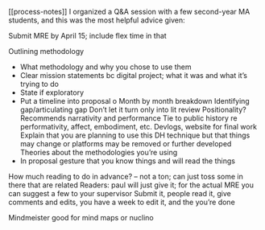[[process-notes]]
I organized a Q&A session with a few second-year MA students, and this was the most helpful advice given:

Submit MRE by April 15; include flex time in that

Outlining methodology
-	What methodology and why you chose to use them
-	Clear mission statements bc digital project; what it was and what it’s trying to do
-	State if exploratory
-	Put a timeline into proposal
o	Month by month breakdown
Identifying gap/articulating gap
Don’t let it turn only into lit review
Positionality?
Recommends narrativity and performance
Tie to public history re performativity, affect, embodiment, etc. 
Devlogs, website for final work
Explain that you are planning to use this DH technique but that things may change or platforms may be removed or further developed
Theories about the methodologies you’re using
-	In proposal gesture that you know things and will read the things

How much reading to do in advance? – not a ton; can just toss some in there that are related
Readers: paul will just give it; for the actual MRE you can suggest a few to your supervisor
Submit it, people read it, give comments and edits, you have a week to edit it, and the you’re done

Mindmeister good for mind maps or nuclino

